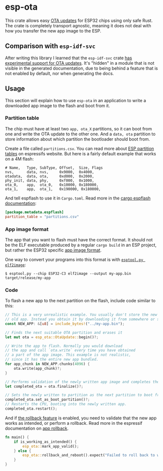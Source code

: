 # esp-ota

This crate allows easy [OTA updates] for ESP32 chips using only safe Rust. The crate is completely
transport agnostic, meaning it does not deal with how you transfer the new app image to the
ESP.

[OTA updates]: https://docs.espressif.com/projects/esp-idf/en/latest/esp32/api-reference/system/ota.html

## Comparison with `esp-idf-svc`

After writing this library I learned that the `esp-idf-svc` crate [has experimental support for
OTA updates]. It's "hidden" in a module that is not visible in the generated documentation,
due to being behind a feature that is not enabled by default, nor when generating the docs.

[has experimental support for OTA updates]: https://github.com/esp-rs/esp-idf-svc/blob/34dfee2a4f08692f415e965e4cd117034e6be56e/src/ota.rs

## Usage

This section will explain how to use `esp-ota` in an application to write a downloaded app image
to the flash and boot from it.

### Partition table

The chip must have at least two `app, ota_X` partitions, so it can boot from one
and write the OTA update to the other one. And a `data, ota` partition to store
information about which partition the bootloader should boot from.

Create a file called `partitions.csv`. You can read more about [ESP partition tables]
on espressifs website. But here is a fairly default example that works on a 4M flash:
```csv
# Name,   Type, SubType, Offset,  Size, Flags
nvs,      data, nvs,     0x9000,  0x4000,
otadata,  data, ota,     0xd000,  0x2000,
phy_init, data, phy,     0xf000,  0x1000,
ota_0,    app,  ota_0,   0x10000, 0x180000,
ota_1,    app,  ota_1,   0x190000, 0x180000,
```

And tell espflash to use it in `Cargo.toml`. Read more in the [cargo espflash documentation]:
```toml
[package.metadata.espflash]
partition_table = "partitions.csv"
```

[cargo espflash documentation]: https://github.com/esp-rs/espflash/blob/master/cargo-espflash/README.md#package-metadata
[ESP partition tables]: https://docs.espressif.com/projects/esp-idf/en/latest/esp32/api-guides/partition-tables.html

### App image format

The app that you want to flash must have the correct format. It should not be the ELF executable
produced by a regular `cargo build` in an ESP project, but rather the ESP32 specific
[app image format].

One way to convert your programs into this format is with [`esptool.py elf2image`]:
```
$ esptool.py --chip ESP32-C3 elf2image --output my-app.bin target/release/my-app
```

[app image format]: https://docs.espressif.com/projects/esp-idf/en/latest/esp32/api-reference/system/app_image_format.html
[`esptool.py elf2image`]: https://docs.espressif.com/projects/esptool/en/latest/esp32/esptool/basic-commands.html#convert-elf-to-binary-elf2image

### Code

To flash a new app to the next partition on the flash, include code similar to this:

```rust
// This is a very unrealistic example. You usually don't store the new app in the
// old app. Instead you obtain it by downloading it from somewhere or similar.
const NEW_APP: &[u8] = include_bytes!("../my-app.bin");

// Finds the next suitable OTA partition and erases it
let mut ota = esp_ota::OtaUpdate::begin()?;

// Write the app to flash. Normally you would download
// the app and call `ota.write` every time you have obtained
// a part of the app image. This example is not realistic,
// since it has the entire new app bundled.
for app_chunk in NEW_APP.chunks(4096) {
    ota.write(app_chunk)?;
}

// Performs validation of the newly written app image and completes the OTA update.
let completed_ota = ota.finalize()?;

// Sets the newly written to partition as the next partition to boot from.
completed_ota.set_as_boot_partition()?;
// Restarts the CPU, booting into the newly written app.
completed_ota.restart();
```

And if [the rollback feature] is enabled, you need to validate that the new app works as intended,
or perform a rollback. Read more in the espressif documentation on [app rollback].

[the rollback feature]: https://docs.espressif.com/projects/esp-idf/en/latest/esp32/api-reference/kconfig.html#config-bootloader-app-rollback-enable
[app rollback]: https://docs.espressif.com/projects/esp-idf/en/latest/esp32/api-reference/system/ota.html#app-rollback

```rust
fn main() {
    if is_working_as_intended() {
        esp_ota::mark_app_valid();
    } else {
        esp_ota::rollback_and_reboot().expect("Failed to roll back to working app");
    }
}
```